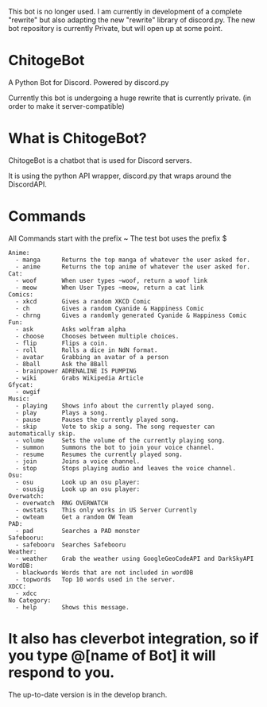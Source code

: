This bot is no longer used. I am currently in development of a complete "rewrite" but also adapting the new "rewrite" library of discord.py. The new bot repository is currently Private, but will open up at some point.

# ChitogeBot
A Python Bot for Discord. Powered by discord.py

Currently this bot is undergoing a huge rewrite that is currently private. (in order to make it server-compatible)

# What is ChitogeBot?
ChitogeBot is a chatbot that is used for Discord servers.

It is using the python API wrapper, discord.py that wraps around the DiscordAPI.


# Commands

All Commands start with the prefix ~
The test bot uses the prefix $
```
Anime:
  - manga      Returns the top manga of whatever the user asked for.
  - anime      Returns the top anime of whatever the user asked for.
Cat:
  - woof       When user types ~woof, return a woof link 
  - meow       When User Types ~meow, return a cat link 
Comics:
  - xkcd       Gives a random XKCD Comic
  - ch         Gives a random Cyanide & Happiness Comic
  - chrng      Gives a randomly generated Cyanide & Happiness Comic
Fun:
  - ask        Asks wolfram alpha
  - choose     Chooses between multiple choices.
  - flip       Flips a coin.
  - roll       Rolls a dice in NdN format.
  - avatar     Grabbing an avatar of a person 
  - 8ball      Ask the 8Ball 
  - brainpower ADRENALINE IS PUMPING 
  - wiki       Grabs Wikipedia Article 
Gfycat:
  - owgif      
Music:
  - playing    Shows info about the currently played song.
  - play       Plays a song.
  - pause      Pauses the currently played song.
  - skip       Vote to skip a song. The song requester can automatically skip.
  - volume     Sets the volume of the currently playing song.
  - summon     Summons the bot to join your voice channel.
  - resume     Resumes the currently played song.
  - join       Joins a voice channel.
  - stop       Stops playing audio and leaves the voice channel.
Osu:
  - osu        Look up an osu player:
  - osusig     Look up an osu player:
Overwatch:
  - overwatch  RNG OVERWATCH 
  - owstats    This only works in US Server Currently
  - owteam     Get a random OW Team 
PAD:
  - pad        Searches a PAD monster
Safebooru:
  - safebooru  Searches Safebooru
Weather:
  - weather    Grab the weather using GoogleGeoCodeAPI and DarkSkyAPI
WordDB:
  - blackwords Words that are not included in wordDB
  - topwords   Top 10 words used in the server.
XDCC:
  - xdcc       
​No Category:
  - help       Shows this message.
 ``` 
  
It also has cleverbot integration, so if you type @[name of Bot] it will respond to you.
=======
The up-to-date version is in the develop branch.

